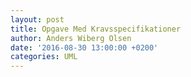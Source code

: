 ```yaml
---
layout: post
title: Opgave Med Kravsspecifikationer
author: Anders Wiberg Olsen
date: '2016-08-30 13:00:00 +0200'
categories: UML
---
```

